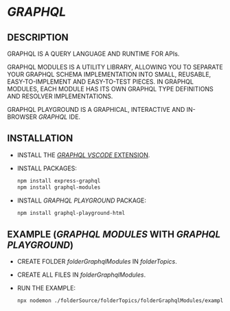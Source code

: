 # _GRAPHQL_

## DESCRIPTION

GRAPHQL IS A QUERY LANGUAGE AND RUNTIME FOR APIs.

GRAPHQL MODULES IS A UTILITY LIBRARY, ALLOWING YOU TO SEPARATE YOUR GRAPHQL SCHEMA IMPLEMENTATION INTO SMALL, REUSABLE, EASY-TO-IMPLEMENT AND EASY-TO-TEST PIECES. IN GRAPHQL MODULES, EACH MODULE HAS ITS OWN GRAPHQL TYPE DEFINITIONS AND RESOLVER IMPLEMENTATIONS.

GRAPHQL PLAYGROUND IS A GRAPHICAL, INTERACTIVE AND IN-BROWSER _GRAPHQL_ IDE.

## INSTALLATION

* INSTALL THE [_GRAPHQL_ _VSCODE_ EXTENSION](https://marketplace.visualstudio.com/items?itemName=GraphQL.vscode-graphql).
* INSTALL PACKAGES:

  ```bash
  npm install express-graphql
  npm install graphql-modules
  ```

* INSTALL _GRAPHQL PLAYGROUND_ PACKAGE:

  ```bash
  npm install graphql-playground-html
  ```

## EXAMPLE (_GRAPHQL MODULES_ WITH _GRAPHQL PLAYGROUND_)

* CREATE FOLDER _folderGraphqlModules_ IN _folderTopics_.
* CREATE ALL FILES IN _folderGraphqlModules_.
* RUN THE EXAMPLE:
  
  ```bash
  npx nodemon ./folderSource/folderTopics/folderGraphqlModules/exampleGraphqlModules.js
  ```
